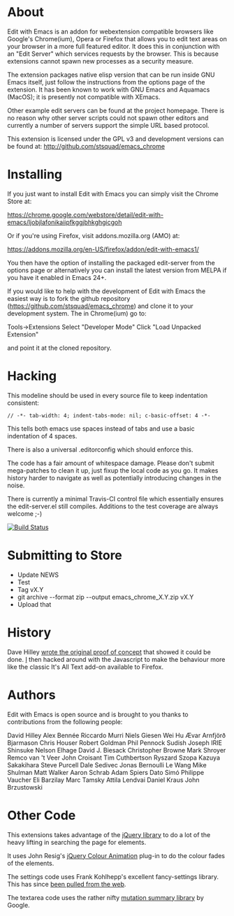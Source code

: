 About
=====

Edit with Emacs is an addon for webextension compatible browsers like
Google's Chrome(ium), Opera or Firefox that allows you to edit text
areas on your browser in a more full featured editor. It does this in
conjunction with an "Edit Server" which services requests by the
browser. This is because extensions cannot spawn new processes as a
security measure.

The extension packages native elisp version that can be run inside
GNU Emacs itself, just follow the instructions from the options page
of the extension. It has been known to work with GNU Emacs and
Aquamacs (MacOS); it is presently not compatible with XEmacs.

Other example edit servers can be found at the project homepage. There
is no reason why other server scripts could not spawn other editors
and currently a number of servers support the simple URL based
protocol.

This extension is licensed under the GPL v3 and development versions
can be found at: http://github.com/stsquad/emacs_chrome

Installing
==========

If you just want to install Edit with Emacs you can simply visit the
Chrome Store at:

https://chrome.google.com/webstore/detail/edit-with-emacs/ljobjlafonikaiipfkggjbhkghgicgoh

Or if you're using Firefox, visit addons.mozilla.org (AMO) at:

https://addons.mozilla.org/en-US/firefox/addon/edit-with-emacs1/

You then have the option of installing the packaged edit-server from the
options page or alternatively you can install the latest version from
MELPA if you have it enabled in Emacs 24+.

If you would like to help with the development of Edit with Emacs the
easiest way is to fork the github repository (https://github.com/stsquad/emacs_chrome)
and clone it to your development system. The in Chrome(ium) go to:

Tools->Extensions
Select "Developer Mode"
Click "Load Unpacked Extension"

and point it at the cloned repository.

Hacking
=======

This modeline should be used in every source file to keep indentation
consistent:

    // -*- tab-width: 4; indent-tabs-mode: nil; c-basic-offset: 4 -*-

This tells both emacs use spaces instead of tabs and use a basic indentation
of 4 spaces.

There is also a universal .editorconfig which should enforce this.

The code has a fair amount of whitespace damage. Please don't submit
mega-patches to clean it up, just fixup the local code as you go. It
makes history harder to navigate as well as potentially introducing
changes in the noise.

There is currently a minimal Travis-CI control file which essentially
ensures the edit-server.el still compiles. Additions to the test
coverage are always welcome ;-)

[![Build Status](https://travis-ci.org/stsquad/emacs_chrome.png?branch=master)](https://travis-ci.org/stsquad/emacs_chrome)

Submitting to Store
===================

* Update NEWS
* Test
* Tag vX.Y
* git archive --format zip --output emacs_chrome_X.Y.zip vX.Y
* Upload that

History
=======

Dave Hilley [wrote the original proof of concept](https://web.archive.org/web/20130719135014/http://www.thegibson.org/blog/archives/689)
that showed it could be done. [I](http://www.bennee.com/~alex) then hacked around with the Javascript
to make the behaviour more like the classic It's All Text add-on available to Firefox.

Authors
=======

Edit with Emacs is open source and is brought to you thanks to
contributions from the following people:

David Hilley
Alex Bennée
Riccardo Murri
Niels Giesen
Wei Hu
Ævar Arnfjörð Bjarmason
Chris Houser
Robert Goldman
Phil Pennock
Sudish Joseph
IRIE Shinsuke
Nelson Elhage
David J. Biesack
Christopher Browne
Mark Shroyer
Remco van 't Veer
John Croisant
Tim Cuthbertson
Ryszard Szopa
Kazuya Sakakihara
Steve Purcell
Dale Sedivec
Jonas Bernoulli
Le Wang
Mike Shulman
Matt Walker
Aaron Schrab
Adam Spiers
Dato Simó
Philippe Vaucher
Eli Barzilay
Marc Tamsky
Attila Lendvai
Daniel Kraus
John Brzustowski

Other Code
==========

This extensions takes advantage of the
[jQuery library](http://jquery.com/) to do a lot of the heavy lifting
in searching the page for elements.

It uses John Resig's
[jQuery Colour Animation](https://github.com/jquery/jquery-color)
plug-in to do the colour fades of the elements.

The settings code uses Frank Kohlhepp's excellent fancy-settings
library. This has since
[been pulled from the web](https://github.com/frankkohlhepp/fancy-settings).

The textarea code uses the rather nifty
[mutation summary library](https://github.com/rafaelw/mutation-summary)
by Google.
